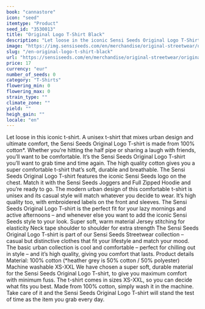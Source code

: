 ```yaml
---
book: "cannastore"
icon: "seed"
itemtype: "Product"
seed_id: "3530013"
title: "Original Logo T-Shirt Black"
description: "Let loose in the iconic Sensi Seeds Original Logo T-Shirt: a unisex t-shirt that mixes urban design and ultimate comfort. Buy online now!"
image: "https://img.sensiseeds.com/en/merchandise/original-streetwear/original-logo-t-shirt-black-image.png"
slug: "/en-original-logo-t-shirt-black"
url: "https://sensiseeds.com/en/merchandise/original-streetwear/original-logo-t-shirt-black?a_aid=cannastore"
price: 17
currency: "eur"
number_of_seeds: 0
category: "T-Shirts"
flowering_min: 0
flowering_max: 0
strain_type: ""
climate_zone: ""
yield: ""
heigh_gain: ""
locale: "en"
---
```

Let loose in this iconic t-shirt. A unisex t-shirt that mixes urban design and ultimate comfort, the Sensi Seeds Original Logo T-shirt is made from 100% cotton*. Whether you’re hitting the half pipe or sharing a laugh with friends, you’ll want to be comfortable. It’s the Sensi Seeds Original Logo T-shirt you’ll want to grab time and time again. The high quality cotton gives you a super comfortable t-shirt that’s soft, durable and breathable. The Sensi Seeds Original Logo T-shirt features the iconic Sensi Seeds logo on the chest. Match it with the Sensi Seeds Joggers and Full Zipped Hoodie and you’re ready to go. The modern urban design of this comfortable t-shirt is unisex and its casual style will match whatever you decide to wear. It’s high quality too, with embroidered labels on the front and sleeves. The Sensi Seeds Original Logo T-shirt is the perfect fit for your lazy mornings and active afternoons – and whenever else you want to add the iconic Sensi Seeds style to your look. Super soft, warm material Jersey stitching for elasticity Neck tape shoulder to shoulder for extra strength The Sensi Seeds Original Logo T-shirt is part of our Sensi Seeds Streetwear collection – casual but distinctive clothes that fit your lifestyle and match your mood. The basic urban collection is cool and comfortable – perfect for chilling out in style – and it’s high quality, giving you comfort that lasts. Product details Material: 100% cotton (*heather grey is 50% cotton / 50% polyester) Machine washable XS-XXL We have chosen a super soft, durable material for the Sensi Seeds Original Logo T-shirt, to give you maximum comfort with minimum fuss. The t-shirt comes in sizes XS-XXL, so you can decide what fits you best. Made from 100% cotton, simply wash it in the machine. Take care of it and the Sensi Seeds Original Logo T-shirt will stand the test of time as the item you grab every day.
